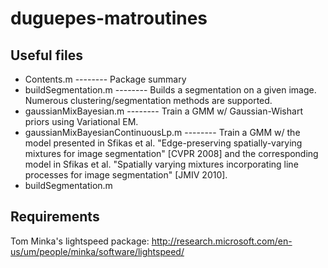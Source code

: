 # duguepes-matroutines #

## Useful files ##

* Contents.m -------- Package summary
* buildSegmentation.m -------- Builds a segmentation on a given image. Numerous clustering/segmentation methods are supported.
* gaussianMixBayesian.m -------- Train a GMM w/ Gaussian-Wishart priors using Variational EM.
* gaussianMixBayesianContinuousLp.m -------- Train a GMM w/ the model presented in Sfikas et al. "Edge-preserving spatially-varying mixtures for image segmentation" [CVPR 2008] and the corresponding model in Sfikas et al. "Spatially varying mixtures incorporating line processes for image segmentation" [JMIV 2010].
* buildSegmentation.m

## Requirements ##

Tom Minka's lightspeed package: http://research.microsoft.com/en-us/um/people/minka/software/lightspeed/

